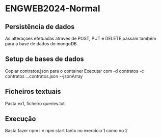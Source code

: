 # ENGWEB2024-Normal

## Persistência de dados
As alterações efetuadas através de POST, PUT e DELETE passam também para a base de dados do mongoDB

## Setup de bases de dados
Copiar contratos.json para o container
Executar com -d contratos -c contratos ...contratos.json --jsonArray

## Ficheiros textuais
Pasta ex1, ficheiro queries.txt

## Execução

Basta fazer npm i e npm start tanto no exercício 1 como no 2